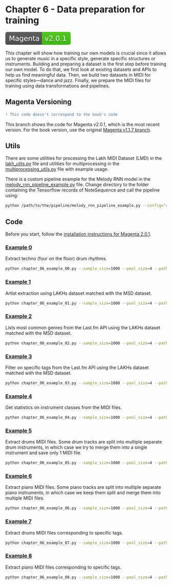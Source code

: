 # Chapter 6 - Data preparation for training

[![Magenta Version 2.0.1](../docs/magenta-v2.0.1-badge.svg)](https://github.com/magenta/magenta/releases/tag/2.0.1)

This chapter will show how training our own models is crucial since it allows us to generate music in a specific style, generate specific structures or instruments. Building and preparing a dataset is the first step before training our own model. To do that, we first look at existing datasets and APIs to help us find meaningful data. Then, we build two datasets in MIDI for specific styles—dance and jazz. Finally, we prepare the MIDI files for training using data transformations and pipelines.

## Magenta Versioning

```diff
! This code doesn't correspond to the book's code
```

This branch shows the code for Magenta v2.0.1, which is the most recent version. For the book version, use the original [Magenta v1.1.7 branch](https://github.com/PacktPublishing/hands-on-music-generation-with-magenta/tree/master/Chapter06).

## Utils

There are some utilities for processing the Lakh MIDI Dataset (LMD) in the [lakh_utils.py](./lakh_utils.py) file and utilities for multiprocessing in the [multiprocessing_utils.py](./multiprocessing_utils.py) file with example usage.

There is a custom pipeline example for the Melody RNN model in the [melody_rnn_pipeline_example.py](./melody_rnn_pipeline_example.py) file. Change directory to the folder containing the Tensorflow records of NoteSequence and call the pipeline using:

```bash
python /path/to/the/pipeline/melody_rnn_pipeline_example.py --config="attention_rnn" --input="notesequences.tfrecord" --output_dir="sequence_examples" --eval_ratio=0.10
``` 

## Code

Before you start, follow the [installation instructions for Magenta 2.0.1](https://github.com/PacktPublishing/hands-on-music-generation-with-magenta/tree/master/Chapter01#installing-magenta).

### [Example 0](chapter_06_example_00.py)

Extract techno (four on the floor) drum rhythms.

```bash
python chapter_06_example_00.py --sample_size=1000 --pool_size=4 --path_dataset_dir=PATH_DATASET --path_output_dir=PATH_OUTPUT --bass_drums_on_beat_threshold=0.75 
```

### [Example 1](chapter_06_example_01.py)

Artist extraction using LAKHs dataset matched with the MSD dataset.

```bash
python chapter_06_example_01.py --sample_size=1000 --pool_size=4 --path_dataset_dir=PATH_DATASET --path_match_scores_file=PATH_MATCH_SCORES
```

### [Example 2](chapter_06_example_02.py)

Lists most common genres from the Last.fm API using the LAKHs dataset matched with the MSD dataset.

```bash
python chapter_06_example_02.py --sample_size=1000 --pool_size=4 --path_dataset_dir=PATH_DATASET --path_match_scores_file=PATH_MATCH_SCORES --last_fm_api_key=LAST_FM_API_KEY
```

### [Example 3](chapter_06_example_03.py)

Filter on specific tags from the Last.fm API using the LAKHs dataset matched with the MSD dataset.

```bash
python chapter_06_example_03.py --sample_size=1000 --pool_size=4 --path_dataset_dir=PATH_DATASET --path_match_scores_file=PATH_MATCH_SCORES --last_fm_api_key=LAST_FM_API_KEY --tags="['jazz', 'blues']"
```

### [Example 4](chapter_06_example_04.py)

Get statistics on instrument classes from the MIDI files.

```bash
python chapter_06_example_04.py --sample_size=1000 --pool_size=4 --path_dataset_dir=PATH_DATASET --path_match_scores_file=PATH_MATCH_SCORES
```

### [Example 5](chapter_06_example_05.py)

Extract drums MIDI files. Some drum tracks are split into multiple separate drum instruments, in which case we try to merge them into a single instrument and save only 1 MIDI file.

```bash
python chapter_06_example_05.py --sample_size=1000 --pool_size=4 --path_dataset_dir=PATH_DATASET --path_match_scores_file=PATH_MATCH_SCORES --path_output_dir=PATH_OUTPUT
```

### [Example 6](chapter_06_example_06.py)

Extract piano MIDI files. Some piano tracks are split into multiple separate piano instruments, in which case we keep them split and merge them into multiple MIDI files.

```bash
python chapter_06_example_06.py --sample_size=1000 --pool_size=4 --path_dataset_dir=PATH_DATASET --path_match_scores_file=PATH_MATCH_SCORES --path_output_dir=PATH_OUTPUT
```

### [Example 7](chapter_06_example_07.py)

Extract drums MIDI files corresponding to specific tags.

```bash
python chapter_06_example_07.py --sample_size=1000 --pool_size=4 --path_dataset_dir=PATH_DATASET --path_match_scores_file=PATH_MATCH_SCORES --path_output_dir=PATH_OUTPUT --last_fm_api_key=LAST_FM_API_KEY --tags="['jazz', 'blues']"
```

### [Example 8](chapter_06_example_08.py)

Extract piano MIDI files corresponding to specific tags.

```bash
python chapter_06_example_08.py --sample_size=1000 --pool_size=4 --path_dataset_dir=PATH_DATASET --path_match_scores_file=PATH_MATCH_SCORES --path_output_dir=PATH_OUTPUT --last_fm_api_key=LAST_FM_API_KEY --tags="['jazz', 'blues']"
```

